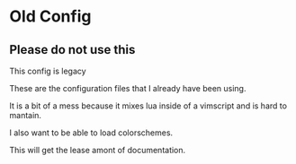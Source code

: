 # Old Config

## Please do not use this

This config is legacy

These are the configuration files that I already have been using.

It is a bit of a mess because it mixes lua inside of a vimscript and is hard to mantain.

I also want to be able to load colorschemes.

This will get the lease amont of documentation.
